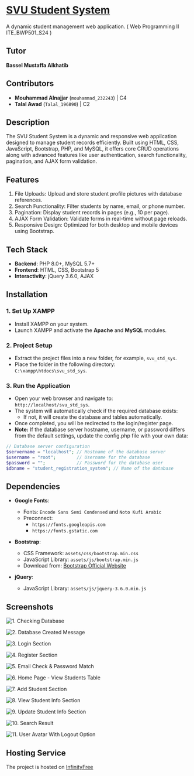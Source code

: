 # [SVU Student System](https://svu-student-sys.free.nf/)

A dynamic student management web application.
( Web Programming II ITE_BWP501_S24 )

## Tutor

**Bassel Mustaffa Alkhatib**

## Contributors

-   **Mouhammad Alnajjar** (`mouhammad_232243`) | C4
-   **Talal Awad** (`Talal_196890`) | C2

## Description

The SVU Student System is a dynamic and responsive web application designed to manage student records efficiently. Built using HTML, CSS, JavaScript, Bootstrap, PHP, and MySQL, it offers core CRUD operations along with advanced features like user authentication, search functionality, pagination, and AJAX form validation.

## Features

1. File Uploads: Upload and store student profile pictures with database references.
2. Search Functionality: Filter students by name, email, or phone number.
3. Pagination: Display student records in pages (e.g., 10 per page).
4. AJAX Form Validation: Validate forms in real-time without page reloads.
5. Responsive Design: Optimized for both desktop and mobile devices using Bootstrap.

## Tech Stack

-   **Backend**: PHP 8.0+, MySQL 5.7+
-   **Frontend**: HTML, CSS, Bootstrap 5
-   **Interactivity**: jQuery 3.6.0, AJAX

## Installation

### 1. Set Up XAMPP

-   Install XAMPP on your system.
-   Launch XAMPP and activate the **Apache** and **MySQL** modules.

### 2. Project Setup

-   Extract the project files into a new folder, for example, `svu_std_sys`.
-   Place the folder in the following directory:  
    `C:\xampp\htdocs\svu_std_sys`.

### 3. Run the Application

-   Open your web browser and navigate to:  
    `http://localhost/svu_std_sys`.
-   The system will automatically check if the required database exists:
    -   If not, it will create the database and tables automatically.
-   Once completed, you will be redirected to the login/register page.
-   **Note:** If the database server hostname, username, or password differs from the default settings, update the config.php file with your own data:

```php
// Database server configuration
$servername = "localhost"; // Hostname of the database server
$username = "root";        // Username for the database
$password = "";            // Password for the database user
$dbname = "student_registration_system"; // Name of the database
```

## Dependencies

-   **Google Fonts**:

    -   Fonts: `Encode Sans Semi Condensed` and `Noto Kufi Arabic`
    -   Preconnect:
        -   `https://fonts.googleapis.com`
        -   `https://fonts.gstatic.com`

-   **Bootstrap**:

    -   CSS Framework: `assets/css/bootstrap.min.css`
    -   JavaScript Library: `assets/js/bootstrap.min.js`
    -   Download from: [Bootstrap Official Website](https://getbootstrap.com/)

-   **jQuery**:

    -   JavaScript Library: `assets/js/jquery-3.6.0.min.js`

## Screenshots

![1. Checking Database](./screenshots/1-checking_database.png)

![2. Database Created Message](./screenshots/2-database_created_message.png)

![3. Login Section](./screenshots/3-login-section.png)

![4. Register Section](./screenshots/4-register-section.png)

![5. Email Check & Password Match](./screenshots/5-email_check_&_password_match.png)

![6. Home Page - View Students Table](./screenshots/6-home-page-view-students-table.png)

![7. Add Student Section](./screenshots/7-add-student-section.png)

![8. View Student Info Section](./screenshots/8-view-student_info-section.png)

![9. Update Student Info Section](./screenshots/9-update_student_info-section.png)

![10. Search Result](./screenshots/10-search-result.png)

![11. User Avatar With Logout Option](./screenshots/11-user_avatar_with_logout_option.png)

## Hosting Service

The project is hosted on [InfinityFree](https://infinityfree.com/)

